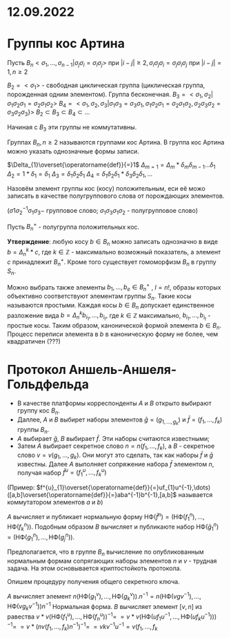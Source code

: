 # 12.09.2022
# Группы кос Артина

Пусть 
$B_{n} <\sigma_{1}, \dots,\sigma_{n-1}|\sigma_{j}\sigma_{i}=\sigma_{i}\sigma_{j}>$
при $|i-j|\geq 2,\sigma_{i}\sigma_{j}\sigma_{i}=\sigma_{j}\sigma_{i}\sigma_{j}$  при $|i-j|=1, n\geq 2$

$B_{2}=<\sigma_{1}>$ - свободная циклическая группа (циклическая группа, порожденная одним элементом). Группа бесконечная. 
$B_{3}=<\sigma_{1}, \sigma_{2}|\sigma_{1}\sigma_{2}\sigma_{1}=\sigma_{2}\sigma_{1}\sigma_{2}>$
$B_{4}=<\sigma_{1},\sigma_{2},\sigma_{3}|\sigma_{1}\sigma_{3}=\sigma_{3}\sigma_{1},\sigma_{1}\sigma_{2}\sigma_{1}=\sigma_{2}\sigma_{1}\sigma_{2},\sigma_{2}\sigma_{3}\sigma_{2}=\sigma_{3}\sigma_{2}\sigma_{3}\}>$
$B_{2}\subset B_{3}\subset B_{4}\subset\dots$

Начиная с $B_{3}$ эти группы не коммутативны. 

Группах $B_{n},n\geq 2$ называются группами кос Артина.
В группа кос Артина можно указать однозначные формы записи. 

$\Delta_{1}\overset{\operatorname{def}}{=}1$
$\Delta_{m=1}=\Delta_{m}*\delta_{m}\delta_{m-1}\dots \delta_{1}$
$\Delta_{2}=1*\delta_{1}=\delta_{1}$
$\Delta_{3}=\delta_{1}\delta_{2}\delta_{1}$
$\Delta_{4}=\delta_{1}\delta_{2}\delta_{1}*\delta_{3}\delta_{2}\delta_{1},\dots$

Назовём элемент группы кос (косу) положительным, еси её можо записать в качестве полугруппового слова от порождающих элементов.

$(\sigma{1}\sigma_{2}^{-1}\sigma_{1}\sigma_{3}-$ групповое слово; $\sigma_{1}\sigma_{3}\sigma_{1}\sigma_{2}$ - полугрупповое слово)

Пусть $B^{+}_{n}$ - полугруппа положительных кос.

**Утверждение**:  любую косу $b\in B_{n}$ можно записать однозначно в виде
$b=\Delta^{k}_{n}*c,$ где $k \in \mathbb{Z}$ - максимально возможный показатель, а элемент $c$ принадлежит $B^{+}_{n}$. Кроме того существует гомоморфизм $B_{n}$ в группу $S_{n}$.

Можно выбрать также элементы $b_{1},\dots,b_{e} \in B^{+}_{n}$ , $l=n!$, образы которых объективно соответствуют элементам группы $S_{n}$. Такие косы называются простыми. Каждая косы $b \in B_{n}$ допускает единственное разложение вида 
$b=\Delta^{k}_{n} b_{i_{1}},\dots,b_{i_{t}},$ где $k \in \mathbb{Z}$ максимально, $b_{i_{1}},\dots,b_{i_{t}}$ - простые косы. Таким образом, канонической формой элемента $b \in B_{n}$. Процесс переписи элемента в $b$ в каноническую форму не более, чем квадратичен (???)

# Протокол Аншель-Аншеля-Гольдфельда

- В качестве платформы корреспонденты $A$ и $B$ открыто выбирают группу кос $B_{n}$. 
- Даллее, $A$ и $B$ выбирет наборы элементов $\bar{g}=(g_{1,\dots,g_{k}})$ и $\bar{f}=(f_{1},\dots,f_{k})$ группы $B_{n}$. 
- $А$ выбирает $\bar{g}$, $B$ выбирает $\bar{f}$. Эти наборы считаются известными;
- Затем $A$ выбирает секретное слово
$n=n(f_{1},\dots,f_{k}),$ а $B$ - секретное слово $v=v(g_{1},\dots,g_{k})$. Они могут это сделать, так как наборы $\bar{f}$ и $\bar{g}$ известны.
Далее $A$ выполняет сопряжение набора $\bar{f}$ элементом $n$, получая набор $\bar{f}^{u}=(f^{u}_{1},\dots,f^{u}_{k})$

(Пример: $f^{u}_{1}\overset{\operatorname{def}}{=}uf_{1}u^{-1},\dots)([a,b]\overset{\operatorname{def}}{=}aba^{-1}b^{-1},[a,b]$ называется коммутатором элементов $a$ и $b$)

$A$ вычисляет и публикает нормальную форму $\text{НФ}(\bar{f}^n)=(\text{НФ}(f^n_{1}),\dots,\text{НФ}(f^n_{k}))$. Подобным образом $B$ вычисляет и публикаюте набор $\text{НФ}(\bar{g}^n_{1})=(\text{НФ}(g^n_{1}),\dots,\text{НФ}(g^n_{j}))$.

Предполагается, что в группе $B_{n}$  вычисление по опубликованным нормальным формам сопрягающих наборы элементов $n$ и $v$ - трудная задача. На этом основывается криптостойкоть протокола.

Опишем процедуру получения общего секретного ключа.

$A$ вычисляет элемент
$n(\text{НФ}(g^{v}_{1}),\dots,\text{НФ}(g^{v}_{k})).n^{-1}=n(\text{НФ}(vgv^{-1}),\dots,\text{НФ}(vg_{k}v^{-1}))n^{-1}$
Нормальная форма.
$B$ вычисляет элемент $[v,n]$ из равества $v*v(\text{НФ}(f^{u}_{1}),\dots,\text{НФ}(f^{u}_{n}))^{-1}=$
$=v*v(\text{НФ}(uf_{1}u^{-1},\dots,\text{НФ}(uf_{k}u^{-1})))^{-1}=$
$=v*(nv(f_{1},\dots,f_{k})n^{-1})^{-1}=$
$=vkv^{-1}u^{-1}=v(f_{1},\dots,f_{k}$
